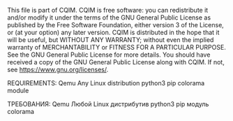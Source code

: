 This file is part of CQIM.
CQIM is free software: you can redistribute it and/or modify it under the terms of the GNU General Public License as published by the Free Software Foundation, either version 3 of the License, or (at your option) any later version.
CQIM is distributed in the hope that it will be useful, but WITHOUT ANY WARRANTY; without even the implied warranty of MERCHANTABILITY or FITNESS FOR A PARTICULAR PURPOSE. See the GNU General Public License for more details.
You should have received a copy of the GNU General Public License along with CQIM. If not, see <https://www.gnu.org/licenses/>. 


REQUIREMENTS:
Qemu
Any Linux distribution
python3
pip
colorama module

ТРЕБОВАНИЯ:
Qemu
Любой Linux дистрибутив
python3
pip
модуль colorama
